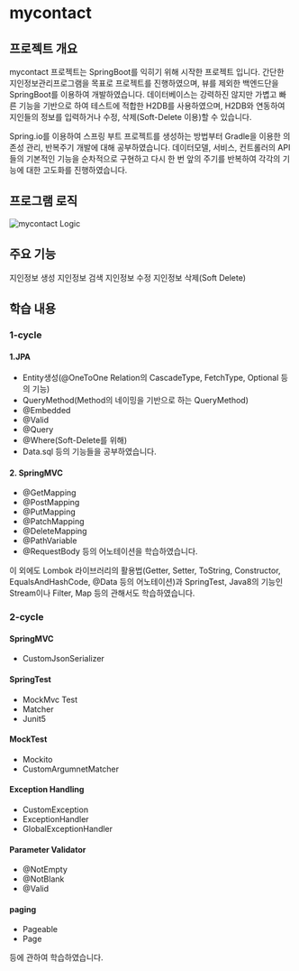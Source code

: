 # mycontact

## 프로젝트 개요
mycontact 프로젝트는 SpringBoot를 익히기 위해 시작한 프로젝트 입니다.
간단한 지인정보관리프로그램을 목표로 프로젝트를 진행하였으며, 뷰를 제외한 백엔드단을 SpringBoot를 이용하여 개발하였습니다.
데이터베이스는 강력하진 않지만 가볍고 빠른 기능을 기반으로 하여 테스트에 적합한 H2DB를 사용하였으며, H2DB와 연동하여 지인들의 정보를
입력하거나 수정, 삭제(Soft-Delete 이용)할 수 있습니다.

Spring.io를 이용하여 스프링 부트 프로젝트를 생성하는 방법부터 Gradle을 이용한 의존성 관리, 반복주기 개발에 대해 공부하였습니다.
데이터모델, 서비스, 컨트롤러의 API들의 기본적인 기능을 순차적으로 구현하고 다시 한 번 앞의 주기를 반복하여 각각의 기능에 대한 고도화를
진행하였습니다.

## 프로그램 로직
![mycontact Logic](https://user-images.githubusercontent.com/51356655/84643227-830e4000-af38-11ea-996b-9a4559c6be57.jpeg)

## 주요 기능
지인정보 생성
지인정보 검색
지인정보 수정
지인정보 삭제(Soft Delete)


## 학습 내용

### 1-cycle

#### 1.JPA
- Entity생성(@OneToOne Relation의 CascadeType, FetchType, Optional 등의 기능) 
- QueryMethod(Method의 네이밍을 기반으로 하는 QueryMethod)
- @Embedded
- @Valid
- @Query
- @Where(Soft-Delete를 위해)
- Data.sql 등의 기능들을 공부하였습니다.

#### 2. SpringMVC
- @GetMapping
- @PostMapping
- @PutMapping
- @PatchMapping
- @DeleteMapping
- @PathVariable
- @RequestBody
등의 어노테이션을 학습하였습니다.

이 외에도 Lombok 라이브러리의 활용법(Getter, Setter, ToString, Constructor, EqualsAndHashCode, @Data 등의 어노테이션)과
SpringTest, Java8의 기능인 Stream이나 Filter, Map 등의 관해서도 학습하였습니다.


### 2-cycle

#### SpringMVC
- CustomJsonSerializer

#### SpringTest
- MockMvc Test
- Matcher
- Junit5

#### MockTest
- Mockito
- CustomArgumnetMatcher

#### Exception Handling
- CustomException
- ExceptionHandler
- GlobalExceptionHandler

#### Parameter Validator
- @NotEmpty
- @NotBlank
- @Valid

#### paging
- Pageable
- Page<T>

등에 관하여 학습하였습니다.
